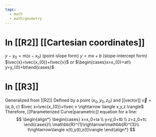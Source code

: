 ```yaml
---
tags:
  - math
  - math/geometry
---
```

# In [[R2]] [[Cartesian coordinates]]
$y-y_{0}=m(x-x_{0})$ (point-slope form)
$y=mx+b$ (slope-intercept form)
$\vec{x}=\vec{x_{0}}+t\vec{v}$ or $\begin{cases}x=x_{0}+at\\ y=y_{0}+bt\end{cases}$
# In [[R3]]
Generalized from [[R2]]
Defined by a point $(x_0,y_0,z_0)$ and [[vector]] $\vec v=\langle a, b, c \rangle$
$\vec x=\vec{x_{0}}+t\vec v \rightarrow \langle x,y,z \rangle$
Therefore, [[Parameterized Curve|parametric]] equation for a line:
$$
\begin{align*}
\begin{cases}
x=x_0+ta \\
y=y_0+tb \\
z=z_0+tc
\end{cases}\\
\mathbb{R}^{1}\rightarrow\mathbb{R}^{3}\\
t\rightarrow\langle x(t),y(t),z(t)\rangle
\end{align*}
$$